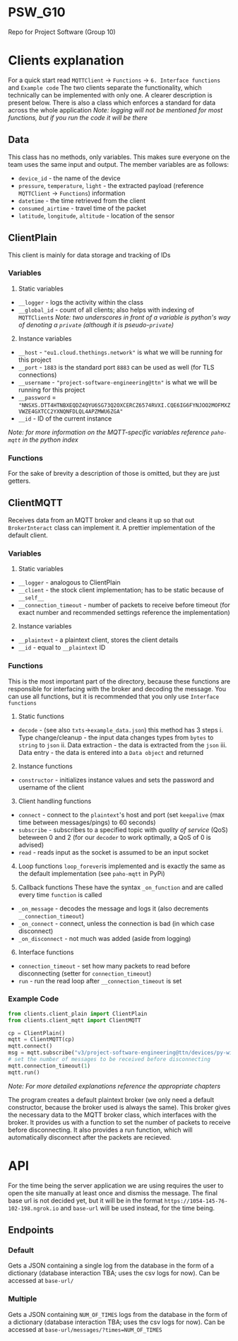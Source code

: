 # PSW_G10
Repo for Project Software (Group 10)

# Clients explanation
For a quick start read `MQTTClient` -> `Functions` -> `6. Interface functions` and `Example code`
The two clients separate the functionality, which technically can be implemented with only one. A clearer description is present below. There is also a class which enforces a standard for data across the whole application
*Note: logging will not be mentioned for most functions, but if you run the code it will be there*
## Data
This class has no methods, only variables. This makes sure everyone on the team uses the same input and output.
The member variables are as follows: 
- `device_id` - the name of the device
- `pressure`, `temperature`, `light` - the extracted payload (reference `MQTTClient` -> `Functions`) information 
- `datetime` - the time retrieved from the client 
- `consumed_airtime` - travel time of the packet 
- `latitude`, `longitude`, `altitude` - location of the sensor

## ClientPlain
This client is mainly for data storage and tracking of IDs

### Variables
1. Static variables
- `__logger` - logs the activity within the class
- `__global_id` - count of all clients; also helps with indexing of `MQTTClient`s
*Note: two underscores in front of a variable is python's way of denoting a `private` (although it is pseudo-`private`)*

2. Instance variables
-  `__host` - `"eu1.cloud.thethings.network"` is what we will be running for this project
- `__port` - `1883` is the standard port `8883` can be used as well (for TLS connections)
- `__username` - `"project-software-engineering@ttn"` is what we will be running for this project
- `__password` = `"NNSXS.DTT4HTNBXEQDZ4QYU6SG73Q2OXCERCZ6574RVXI.CQE6IG6FYNJOO2MOFMXZVWZE4GXTCC2YXNQNFDLQL4APZMWU6ZGA"`
- `__id` - ID of the current instance

*Note: for more information on the MQTT-specific variables reference `paho-mqtt` in the python index*

### Functions
For the sake of brevity a description of those is omitted, but they are just getters.

## ClientMQTT
Receives data from an MQTT broker and cleans it up so that out `BrokerInteract` class can implement it. A prettier implementation of the default client. 

### Variables
1. Static variables
- `__logger` - analogous to ClientPlain
- `__client` - the stock client implementation; has to be static because of `__self__`
- `__connection_timeout` - number of packets to receive before timeout (for exact number and recommended settings reference the implementation)

2. Instance variables
- `__plaintext` - a plaintext client, stores the client details
- `__id` - equal to `__plaintext` ID

### Functions
This is the most important part of the directory, because these functions are responsible for interfacing with the broker and decoding the message. You can use all functions, but it is recommended that you only use `Interface functions` 
1. Static functions
- `decode` - (see also `txts`->`example_data.json`) this method has 3 steps i. Type change/cleanup - the input data changes types from `bytes` to `string` to `json`
ii. Data extraction - the data is extracted from the `json`
iii. Data entry - the data is entered into a `Data object` and returned

2. Instance functions
- `constructor` - initializes instance values and sets the password and username of the client

3. Client handling functions
- `connect` - connect to the `plaintext`'s host and port (set `keepalive` (max time between messages/pings) to 60 seconds) 
- `subscribe` - subscribes to a specified topic with *quality of service* (QoS) beteween 0 and 2 (for our `decoder` to work optimally, a QoS of 0 is advised)
- `read` - reads input as the socket is assumed to be an input socket

4. Loop functions
`loop_forever`is implemented and is exactly the same as the default implementation (see `paho-mqtt` in PyPi)
   
5. Callback functions
These have the syntax `_on_function` and are called every time `function` is called
- `_on_message` - decodes the message and logs it (also decrements `__connection_timeout`)
- `_on_connect` - connect, unless the connection is bad (in which case disconnect)
- `_on_disconnect` - not much was added (aside from logging)

6. Interface functions
- `connection_timeout` - set how many packets to read before disconnecting (setter for `connection_timeout`)
- `run` - run the read loop after `__connection_timeout` is set

### Example Code
```python
from clients.client_plain import ClientPlain
from clients.client_mqtt import ClientMQTT

cp = ClientPlain()
mqtt = ClientMQTT(cp)
mqtt.connect()
msg = mqtt.subscribe("v3/project-software-engineering@ttn/devices/py-wierden/up")
# set the number of messages to be received before disconnecting
mqtt.connection_timeout(1)
mqtt.run()
```
*Note: For more detailed explanations reference the appropriate chapters*

The program creates a default plaintext broker (we only need a default constructor, because the broker used is always the same). This broker gives the necessary data to the MQTT broker class, which interfaces with the broker. It provides us with a function to set the number of packets to receive before disconnecting. It also provides a run function, which will automatically disconnect after the packets are recieved.

# API
For the time being the server application we are using requires the user to open the site manually at least once and dismiss the message.
The final base url is not decided yet, but it will be in the format `https://1054-145-76-102-198.ngrok.io` and `base-url` will be used instead, for the time being.

## Endpoints 
### Default
Gets a JSON containing a single log from the database in the form of a dictionary (database interaction TBA; uses the csv logs for now).
Can be accessed at `base-url/`

### Multiple
Gets a JSON containing `NUM_OF_TIMES` logs from the database in the form of a dictionary (database interaction TBA; uses the csv logs for now).
Can be accessed at `base-url/messages/?times=NUM_OF_TIMES`

